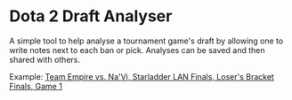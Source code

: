 Dota 2 Draft Analyser
===

A simple tool to help analyse a tournament game's draft by allowing one to write notes next to each ban or pick. Analyses can be saved and then shared with others.

Example: [Team Empire vs. Na'Vi, Starladder LAN Finals, Loser's Bracket Finals, Game 1][1]

[1]: http://code.adityamukherjee.com/d2da/?key=rok-8346e8696b988c1536e14d946b0e24a07a8e592e